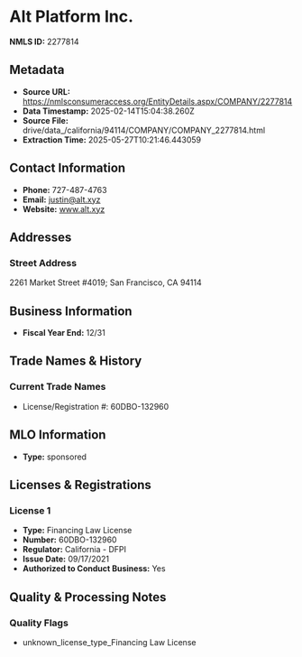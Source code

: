 # Alt Platform Inc.

**NMLS ID:** 2277814

## Metadata
- **Source URL:** https://nmlsconsumeraccess.org/EntityDetails.aspx/COMPANY/2277814
- **Data Timestamp:** 2025-02-14T15:04:38.260Z
- **Source File:** drive/data_/california/94114/COMPANY/COMPANY_2277814.html
- **Extraction Time:** 2025-05-27T10:21:46.443059

## Contact Information
- **Phone:** 727-487-4763
- **Email:** justin@alt.xyz
- **Website:** www.alt.xyz

## Addresses
### Street Address
2261 Market Street #4019; San Francisco, CA 94114

## Business Information
- **Fiscal Year End:** 12/31

## Trade Names & History
### Current Trade Names
- License/Registration #: 60DBO-132960

## MLO Information
- **Type:** sponsored

## Licenses & Registrations

### License 1
- **Type:** Financing Law License
- **Number:** 60DBO-132960
- **Regulator:** California - DFPI
- **Issue Date:** 09/17/2021
- **Authorized to Conduct Business:** Yes

## Quality & Processing Notes
### Quality Flags
- unknown_license_type_Financing Law License
